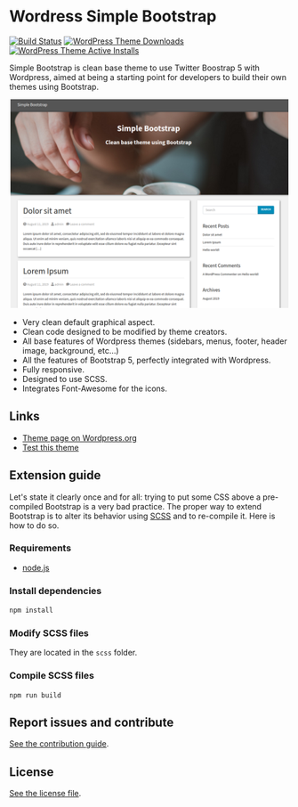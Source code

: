 # Wordress Simple Bootstrap

[![Build Status](https://travis-ci.org/nicolas-van/wordpress-simple-bootstrap.svg?branch=master)](https://travis-ci.org/nicolas-van/wordpress-simple-bootstrap) [![WordPress Theme Downloads](https://img.shields.io/wordpress/theme/dt/simple-bootstrap)](https://wordpress.org/themes/simple-bootstrap/) [![WordPress Theme Active Installs](https://img.shields.io/wordpress/theme/installs/simple-bootstrap)](https://wordpress.org/themes/simple-bootstrap/)

Simple Bootstrap is clean base theme to use Twitter Boostrap 5 with Wordpress, aimed at being a starting point for developers to build their own themes using Bootstrap.

<p align="center">
  <img src="./screenshot.png" width="500px">
</p>

* Very clean default graphical aspect.
* Clean code designed to be modified by theme creators.
* All base features of Wordpress themes (sidebars, menus, footer, header image, background, etc...)
* All the features of Bootstrap 5, perfectly integrated with Wordpress.
* Fully responsive.
* Designed to use SCSS.
* Integrates Font-Awesome for the icons.

## Links

* [Theme page on Wordpress.org](https://wordpress.org/themes/simple-bootstrap/)
* [Test this theme](https://wp-themes.com/simple-bootstrap/)

## Extension guide

Let's state it clearly once and for all: trying to put some CSS above a pre-compiled Bootstrap is a very bad practice. The proper way to extend Bootstrap is to alter its behavior using [SCSS](https://sass-lang.com/) and to re-compile it. Here is how to do so.

### Requirements

* [node.js](https://nodejs.org/en/)

### Install dependencies

```bash
npm install
```

### Modify SCSS files

They are located in the `scss` folder.

### Compile SCSS files

```
npm run build
```

## Report issues and contribute

[See the contribution guide](./CONTRIBUTING.md).

## License

[See the license file](./LICENSE.md).
